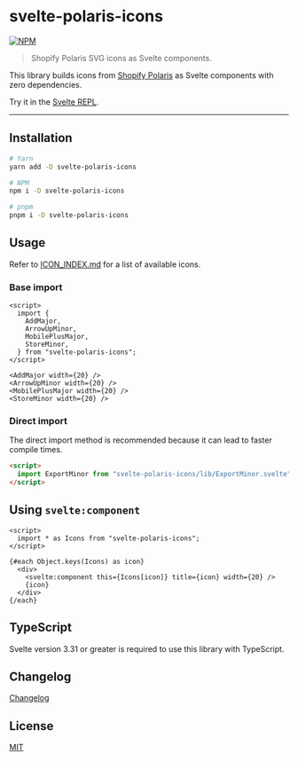 # svelte-polaris-icons

[![NPM][npm]][npm-url]

> Shopify Polaris SVG icons as Svelte components.

<!-- REPO_URL -->

This library builds icons from [Shopify Polaris](https://polaris-icons.shopify.com/) as Svelte components with zero dependencies.

Try it in the [Svelte REPL](https://svelte.dev/repl/52cb5e5d624b4f2cbb60a110b76161f0).

---

<!-- TOC -->

## Installation

```bash
# Yarn
yarn add -D svelte-polaris-icons

# NPM
npm i -D svelte-polaris-icons

# pnpm
pnpm i -D svelte-polaris-icons
```

## Usage

Refer to [ICON_INDEX.md](./ICON_INDEX.md) for a list of available icons.

### Base import

```svelte
<script>
  import {
    AddMajor,
    ArrowUpMinor,
    MobilePlusMajor,
    StoreMinor,
  } from "svelte-polaris-icons";
</script>

<AddMajor width={20} />
<ArrowUpMinor width={20} />
<MobilePlusMajor width={20} />
<StoreMinor width={20} />
```

### Direct import

The direct import method is recommended because it can lead to faster compile times.

```html
<script>
  import ExportMinor from "svelte-polaris-icons/lib/ExportMinor.svelte";
</script>
```

## Using `svelte:component`

```svelte
<script>
  import * as Icons from "svelte-polaris-icons";
</script>

{#each Object.keys(Icons) as icon}
  <div>
    <svelte:component this={Icons[icon]} title={icon} width={20} />
    {icon}
  </div>
{/each}
```

## TypeScript

Svelte version 3.31 or greater is required to use this library with TypeScript.

## Changelog

[Changelog](CHANGELOG.md)

## License

[MIT](LICENSE)

[npm]: https://img.shields.io/npm/v/svelte-polaris-icons.svg?color=%23ff3e00&style=for-the-badge
[npm-url]: https://npmjs.com/package/svelte-polaris-icons
